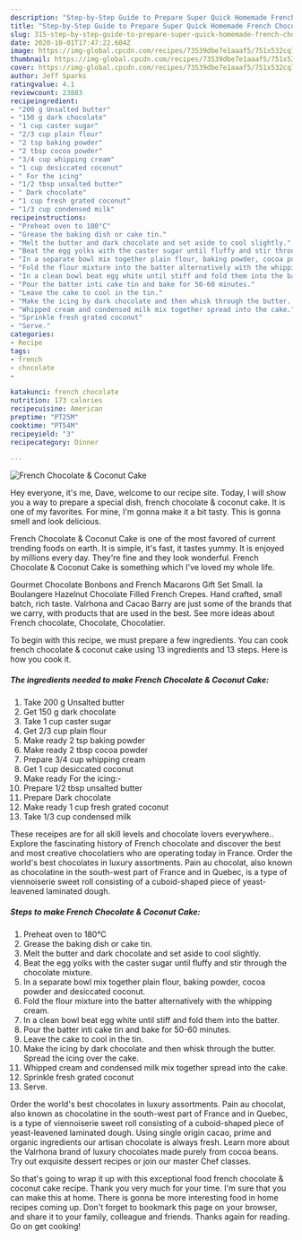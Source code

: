 ```yaml
---
description: "Step-by-Step Guide to Prepare Super Quick Homemade French Chocolate &amp;amp; Coconut Cake"
title: "Step-by-Step Guide to Prepare Super Quick Homemade French Chocolate &amp;amp; Coconut Cake"
slug: 315-step-by-step-guide-to-prepare-super-quick-homemade-french-chocolate-and-amp-coconut-cake
date: 2020-10-01T17:47:22.604Z
image: https://img-global.cpcdn.com/recipes/73539dbe7e1aaaf5/751x532cq70/french-chocolate-coconut-cake-recipe-main-photo.jpg
thumbnail: https://img-global.cpcdn.com/recipes/73539dbe7e1aaaf5/751x532cq70/french-chocolate-coconut-cake-recipe-main-photo.jpg
cover: https://img-global.cpcdn.com/recipes/73539dbe7e1aaaf5/751x532cq70/french-chocolate-coconut-cake-recipe-main-photo.jpg
author: Jeff Sparks
ratingvalue: 4.1
reviewcount: 23883
recipeingredient:
- "200 g Unsalted butter"
- "150 g dark chocolate"
- "1 cup caster sugar"
- "2/3 cup plain flour"
- "2 tsp baking powder"
- "2 tbsp cocoa powder"
- "3/4 cup whipping cream"
- "1 cup desiccated coconut"
- " For the icing"
- "1/2 tbsp unsalted butter"
- " Dark chocolate"
- "1 cup fresh grated coconut"
- "1/3 cup condensed milk"
recipeinstructions:
- "Preheat oven to 180°C"
- "Grease the baking dish or cake tin."
- "Melt the butter and dark chocolate and set aside to cool slightly."
- "Beat the egg yolks with the caster sugar until fluffy and stir through the chocolate mixture."
- "In a separate bowl mix together plain flour, baking powder, cocoa powder and desiccated coconut."
- "Fold the flour mixture into the batter alternatively with the whipping cream."
- "In a clean bowl beat egg white until stiff and fold them into the batter."
- "Pour the batter inti cake tin and bake for 50-60 minutes."
- "Leave the cake to cool in the tin."
- "Make the icing by dark chocolate and then whisk through the butter. Spread the icing over the cake."
- "Whipped cream and condensed milk mix together spread into the cake."
- "Sprinkle fresh grated coconut"
- "Serve."
categories:
- Recipe
tags:
- french
- chocolate
- 

katakunci: french chocolate  
nutrition: 173 calories
recipecuisine: American
preptime: "PT25M"
cooktime: "PT54M"
recipeyield: "3"
recipecategory: Dinner

---
```



![French Chocolate &amp; Coconut Cake](https://img-global.cpcdn.com/recipes/73539dbe7e1aaaf5/751x532cq70/french-chocolate-coconut-cake-recipe-main-photo.jpg)

Hey everyone, it's me, Dave, welcome to our recipe site. Today, I will show you a way to prepare a special dish, french chocolate &amp; coconut cake. It is one of my favorites. For mine, I'm gonna make it a bit tasty. This is gonna smell and look delicious.

French Chocolate &amp; Coconut Cake is one of the most favored of current trending foods on earth. It is simple, it's fast, it tastes yummy. It is enjoyed by millions every day. They're fine and they look wonderful. French Chocolate &amp; Coconut Cake is something which I've loved my whole life.

Gourmet Chocolate Bonbons and French Macarons Gift Set Small. la Boulangere Hazelnut Chocolate Filled French Crepes. Hand crafted, small batch, rich taste. Valrhona and Cacao Barry are just some of the brands that we carry, with products that are used in the best. See more ideas about French chocolate, Chocolate, Chocolatier.


To begin with this recipe, we must prepare a few ingredients. You can cook french chocolate &amp; coconut cake using 13 ingredients and 13 steps. Here is how you cook it.

<!--inarticleads1-->

##### The ingredients needed to make French Chocolate &amp; Coconut Cake:

1. Take 200 g Unsalted butter
1. Get 150 g dark chocolate
1. Take 1 cup caster sugar
1. Get 2/3 cup plain flour
1. Make ready 2 tsp baking powder
1. Make ready 2 tbsp cocoa powder
1. Prepare 3/4 cup whipping cream
1. Get 1 cup desiccated coconut
1. Make ready  For the icing:-
1. Prepare 1/2 tbsp unsalted butter
1. Prepare  Dark chocolate
1. Make ready 1 cup fresh grated coconut
1. Take 1/3 cup condensed milk


These receipes are for all skill levels and chocolate lovers everywhere.. Explore the fascinating history of French chocolate and discover the best and most creative chocolatiers who are operating today in France. Order the world&#39;s best chocolates in luxury assortments. Pain au chocolat, also known as chocolatine in the south-west part of France and in Quebec, is a type of viennoiserie sweet roll consisting of a cuboid-shaped piece of yeast-leavened laminated dough. 

<!--inarticleads2-->

##### Steps to make French Chocolate &amp; Coconut Cake:

1. Preheat oven to 180°C
1. Grease the baking dish or cake tin.
1. Melt the butter and dark chocolate and set aside to cool slightly.
1. Beat the egg yolks with the caster sugar until fluffy and stir through the chocolate mixture.
1. In a separate bowl mix together plain flour, baking powder, cocoa powder and desiccated coconut.
1. Fold the flour mixture into the batter alternatively with the whipping cream.
1. In a clean bowl beat egg white until stiff and fold them into the batter.
1. Pour the batter inti cake tin and bake for 50-60 minutes.
1. Leave the cake to cool in the tin.
1. Make the icing by dark chocolate and then whisk through the butter. Spread the icing over the cake.
1. Whipped cream and condensed milk mix together spread into the cake.
1. Sprinkle fresh grated coconut
1. Serve.


Order the world&#39;s best chocolates in luxury assortments. Pain au chocolat, also known as chocolatine in the south-west part of France and in Quebec, is a type of viennoiserie sweet roll consisting of a cuboid-shaped piece of yeast-leavened laminated dough. Using single origin cacao, prime and organic ingredients our artisan chocolate is always fresh. Learn more about the Valrhona brand of luxury chocolates made purely from cocoa beans. Try out exquisite dessert recipes or join our master Chef classes. 

So that's going to wrap it up with this exceptional food french chocolate &amp; coconut cake recipe. Thank you very much for your time. I'm sure that you can make this at home. There is gonna be more interesting food in home recipes coming up. Don't forget to bookmark this page on your browser, and share it to your family, colleague and friends. Thanks again for reading. Go on get cooking!
